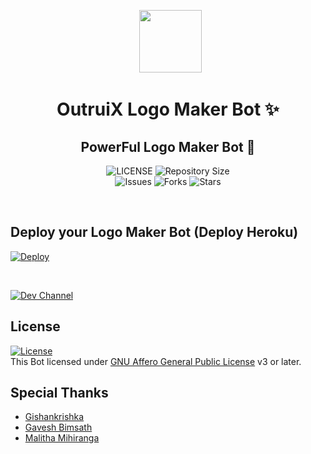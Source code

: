 <p align="center">
      <img style="width:100px; height: 100px;"  src="https://telegra.ph/file/291d1ad7e758c1562ec55.jpg"></p>
<h1 align="center"><b>OutruiX Logo Maker Bot ✨</b></h1>
<h2 align="center"><b>PowerFul Logo Maker Bot 🤖</b></h2>


<p align="center">
    <img src="https://img.shields.io/github/license/senalbiber/Logo-Maker-Bot?style=for-the-badge&logo=appveyor" alt="LICENSE">
    <img src="https://img.shields.io/github/repo-size/senalbiber/Logo-Maker-Bot?style=for-the-badge&logo=appveyor" alt="Repository Size"> <br>
    <img src="https://img.shields.io/github/issues/senalbiber/Logo-Maker-Bot?style=for-the-badge&logo=appveyor" alt="Issues">
    <img src="https://img.shields.io/github/forks/senalbiber/Logo-Maker-Bot?style=for-the-badge&logo=appveyor" alt="Forks">
    <img src="https://img.shields.io/github/stars/senalbiber/Logo-Maker-Bot?style=for-the-badge&logo=appveyor" alt="Stars">
    
</p><br>

## Deploy your Logo Maker Bot (Deploy Heroku)

[![Deploy](https://www.herokucdn.com/deploy/button.svg)](https://heroku.com/deploy?template=https://github.com/senalbiber/logo_maker_Bot)


<br>
  
   
  [![Dev Channel](https://telegra.ph/file/5f0b444fa872f25c69a9d.jpg?style=flat&logo=telegram)](https://t.me/happyisapartofmylife)


## License

[![License](https://www.gnu.org/graphics/agplv3-155x51.png)](LICENSE)   
This Bot licensed under [GNU Affero General Public License](https://www.gnu.org/licenses/agpl-3.0.en.html) v3 or later.

## Special Thanks

- [Gishankrishka](https://github.com/Gishankrishka2)
- [Gavesh Bimsath](https://github.com/gbimsath)
- [Malitha Mihiranga](https://github.com/xMalitha)
 
                           
                    
  
